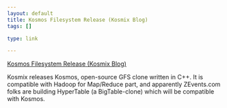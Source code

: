 ```yaml
--- 
layout: default
title: Kosmos Filesystem Release (Kosmix Blog)
tags: []

type: link

---
```

<a href="http://blog.kosmix.com/2007/09/kosmos_filesystem_release.html">Kosmos Filesystem Release (Kosmix Blog)</a>

Kosmix releases Kosmos, open-source GFS clone written in C++. It is compatible with Hadoop for Map/Reduce part, and apparently ZEvents.com folks are building HyperTable (a BigTable-clone) which will be compatible with Kosmos.
